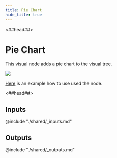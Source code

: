 ```yaml
---
title: Pie Chart
hide_title: true
---
```


<##head##>

# Pie Chart

This visual node adds a pie chart to the visual tree.

<div className="ndl-image-with-background l">

![](/library/modules/chartjs/charts/pie-chart.png)

</div>

[Here](../charts/pie) is an example how to use used the node.

<##head##>

## Inputs

<div className="ndl-table-35-65">

@include "./shared/_inputs.md"

</div>

## Outputs

<div className="ndl-table-35-65">

@include "./shared/_outputs.md"

</div>
